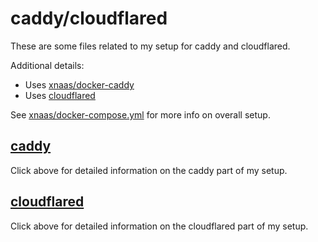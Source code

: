 # caddy/cloudflared
These are some files related to my setup for caddy and cloudflared.

Additional details:

* Uses [xnaas/docker-caddy](https://github.com/xnaas/docker-caddy/pkgs/container/caddy)
* Uses [cloudflared](https://github.com/cloudflare/cloudflared)

See [xnaas/docker-compose.yml](https://github.com/xnaas/docker-compose.yml/) for more
info on overall setup.

## [caddy](https://github.com/xnaas/nginx/blob/master/caddy/)
Click above for detailed information on the caddy part of my setup.

## [cloudflared](https://github.com/xnaas/nginx/blob/master/cloudflared/)
Click above for detailed information on the cloudflared part of my setup.
